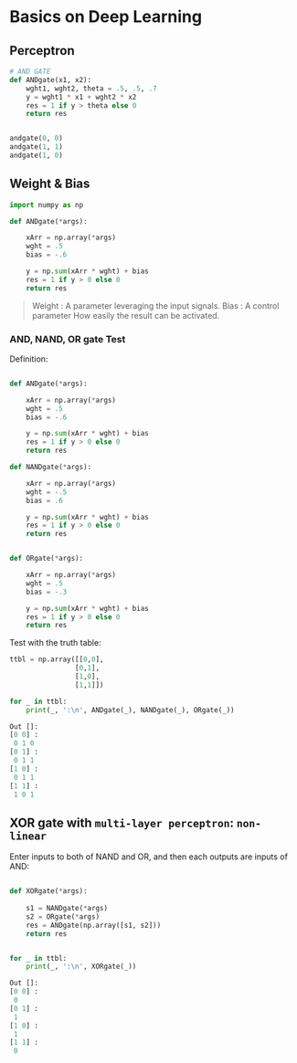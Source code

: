 # Basics on Deep Learning

## Perceptron

```python
# AND GATE
def ANDgate(x1, x2):
    wght1, wght2, theta = .5, .5, .7
    y = wght1 * x1 + wght2 * x2
    res = 1 if y > theta else 0
    return res


andgate(0, 0)
andgate(1, 1)
andgate(1, 0)
```

## Weight & Bias
```python
import numpy as np

def ANDgate(*args):

    xArr = np.array(*args)
    wght = .5
    bias = -.6

    y = np.sum(xArr * wght) + bias
    res = 1 if y > 0 else 0
    return res
```

>Weight : A parameter leveraging the input signals.
> Bias  : A control parameter How easily the result can be activated.


### AND, NAND, OR gate Test

Definition:
```python

def ANDgate(*args):

    xArr = np.array(*args)
    wght = .5
    bias = -.6

    y = np.sum(xArr * wght) + bias
    res = 1 if y > 0 else 0
    return res

def NANDgate(*args):

    xArr = np.array(*args)
    wght = -.5
    bias = .6

    y = np.sum(xArr * wght) + bias
    res = 1 if y > 0 else 0
    return res


def ORgate(*args):

    xArr = np.array(*args)
    wght = .5
    bias = -.3

    y = np.sum(xArr * wght) + bias
    res = 1 if y > 0 else 0
    return res
```

Test with the truth table:
```python
ttbl = np.array([[0,0],
                [0,1],
                [1,0],
                [1,1]])

for _ in ttbl:
    print(_, ':\n', ANDgate(_), NANDgate(_), ORgate(_))

Out []:
[0 0] :
 0 1 0
[0 1] :
 0 1 1
[1 0] :
 0 1 1
[1 1] :
 1 0 1
```

## XOR gate with ```multi-layer perceptron```: ```non-linear```

Enter inputs to both of NAND and OR, and then each outputs are inputs of AND:

```python

def XORgate(*args):
    
    s1 = NANDgate(*args)
    s2 = ORgate(*args)
    res = ANDgate(np.array([s1, s2]))
    return res


for _ in ttbl:
    print(_, ':\n', XORgate(_))

Out []:
[0 0] :
 0
[0 1] :
 1
[1 0] :
 1
[1 1] :
 0

```

